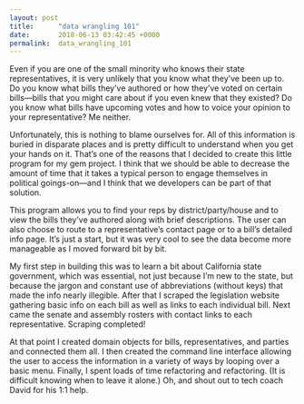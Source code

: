 ```yaml
---
layout: post
title:      "data wrangling 101"
date:       2018-06-13 03:42:45 +0000
permalink:  data_wrangling_101
---
```



Even if you are one of the small minority who knows their state representatives, it is very unlikely that you know what they’ve been up to. Do you know what bills they’ve authored or how they’ve voted on certain bills—bills that you might care about if you even knew that they existed? Do you know what bills have upcoming votes and how to voice your opinion to your representative? Me neither.

Unfortunately, this is nothing to blame ourselves for.  All of this information is buried in disparate places and is pretty difficult to understand when you get your hands on it. That’s one of the reasons that I decided to create this little program for my gem project. I think that we should be able to decrease the amount of time that it takes a typical person to engage themselves in political goings-on—and I think that we developers can be part of that solution. 

This program allows you to find your reps by district/party/house and to view the bills they’ve authored along with brief descriptions. The user can also choose to route to a representative’s contact page or to a bill’s detailed info page. It’s just a start, but it was very cool to see the data become more manageable as I moved forward bit by bit.

My first step in building this was to learn a bit about California state government, which was essential, not just because I’m new to the state, but because the jargon and constant use of abbreviations (without keys) that made the info nearly illegible. After that I scraped the legislation website gathering basic info on each bill as well as links to each individual bill. Next came the senate and assembly rosters with contact links to each representative. Scraping completed! 

At that point I created domain objects for bills, representatives, and parties and connected them all. I then created the command line interface allowing the user to access the information in a variety of ways by looping over a basic menu. Finally, I spent loads of time refactoring and refactoring. (It is difficult knowing when to leave it alone.) Oh, and shout out to tech coach David for his 1:1 help. 

